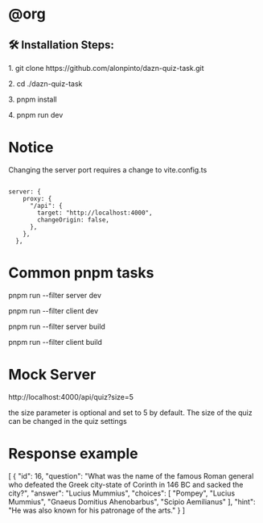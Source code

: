 # @org

<h2>🛠️ Installation Steps:</h2>

<p>1. git clone https://github.com/alonpinto/dazn-quiz-task.git</p>

<p>2. cd ./dazn-quiz-task</p>

<p>3. pnpm install</p>

<p>4. pnpm run dev</p>

# Notice

<p>Changing the server port requires a change to vite.config.ts
</p>
<code>
server: {
    proxy: {
      "/api": {
        target: "http://localhost:4000",
        changeOrigin: false,
      },
    },
  },
</code>

# Common pnpm tasks

<p>pnpm run --filter server dev</p>
<p>pnpm run --filter client dev</p>

<p>pnpm run --filter server build</p>
<p>pnpm run --filter client build</p>

# Mock Server

http://localhost:4000/api/quiz?size=5

<p>
the size parameter is optional and set to 5 by default. The size of the quiz can be changed in the quiz settings
</p>

# Response example

[
{
"id": 16,
"question": "What was the name of the famous Roman general who defeated the Greek city-state of Corinth in 146 BC and sacked the city?",
"answer": "Lucius Mummius",
"choices": [
"Pompey",
"Lucius Mummius",
"Gnaeus Domitius Ahenobarbus",
"Scipio Aemilianus"
],
"hint": "He was also known for his patronage of the arts."
}
]
